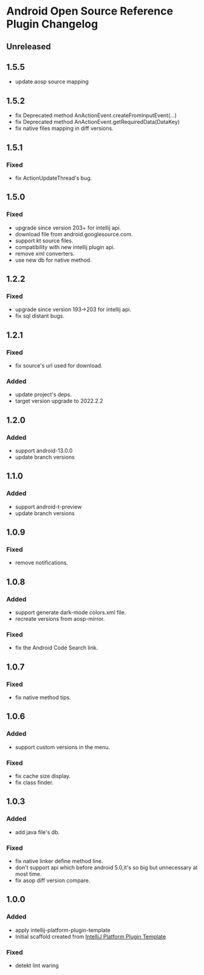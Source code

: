 # Android Open Source Reference Plugin Changelog

## Unreleased

## 1.5.5

- update aosp source mapping

## 1.5.2

- fix Deprecated method AnActionEvent.createFromInputEvent(...)
- fix Deprecated method AnActionEvent.getRequiredData(DataKey)
- fix native files mapping in diff versions.

## 1.5.1

### Fixed

- fix ActionUpdateThread's bug.

## 1.5.0

### Fixed

- upgrade since version 203+ for intellij api.
- download file from android.googlesource.com.
- support kt source files.
- compatibility with new intellij plugin api.
- remove xml converters.
- use new db for native method.

## 1.2.2

### Fixed

- upgrade since version 193->203 for intellij api.
- fix sql distant bugs.

## 1.2.1

### Fixed

- fix source's url used for download.

### Added

- update project's deps.
- target version upgrade to 2022.2.2

## 1.2.0

### Added

- support android-13.0.0
- update branch versions

## 1.1.0

### Added

- support android-t-preview
- update branch versions

## 1.0.9

### Fixed

- remove notifications.

## 1.0.8

### Added

- support generate dark-mode colors.xml file.
- recreate versions from aosp-mirror.

### Fixed

- fix the Android Code Search link.

## 1.0.7

### Fixed

- fix native method tips.

## 1.0.6

### Added

- support custom versions in the menu.

### Fixed

- fix cache size display.
- fix class finder.

## 1.0.3

### Added

- add java file's db.

### Fixed

- fix native linker define method line.
- don't support api which before android 5.0,it's so big but unnecessary at most time.
- fix asop diff version compare.

## 1.0.0

### Added

- apply intellij-platform-plugin-template
- Initial scaffold created
  from [IntelliJ Platform Plugin Template](https://github.com/JetBrains/intellij-platform-plugin-template)

### Fixed

- detekt lint waring
